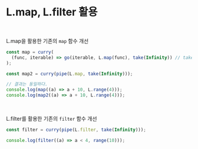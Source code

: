 # L.map, L.filter 활용

<br>

L.map을 활용한 기존의 `map` 함수 개선

```js
const map = curry(
  (func, iterable) => go(iterable, L.map(func), take(Infinity)) // take Infinity로 실행했지만 iterable이 가지고 있는 만큼만 결과를 만든다.
);

const map2 = curry(pipe(L.map, take(Infinity)));

// 결과는 동일하다.
console.log(map((a) => a + 10, L.range(4)));
console.log(map2((a) => a + 10, L.range(4)));
```

<br>

L.filter를 활용한 기존의 `filter` 함수 개선

```js
const filter = curry(pipe(L.filter, take(Infinity)));

console.log(filter((a) => a < 4, range(10)));
```
